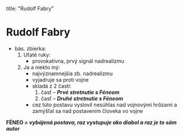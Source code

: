 title: "Rudolf Fabry"
# Rudolf Fabry
- bás. zbierka:
	1. Uťaté ruky:
		- provokatívna, prvý signál nadrealizmu 
	2. Ja a niekto iný: 
		- najvýznamnejšia zb. nadrealizmu
		- vyjadruje sa proti vojne
		- skladá z 2 častí:
			1. časť – ***Prvé stretnutie s Féneom***
			2. časť – ***Druhé stretnutie s Féneom***
		- cez túto postavu vyslovil nesúhlas nad vojnovými hrôzami a zamýšľal sa nad postavením človeka vo vojne 

**FÉNEO = *vybájená postava, raz vystupuje ako diabol a raz je to sám autor***